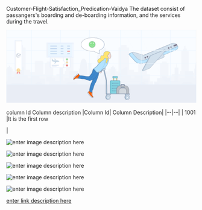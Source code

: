  Customer-Flight-Satisfaction_Predication-Vaidya
 The dataset consist of passangers's boarding and de-boarding information, and the services during the travel.
 
 ![enter image description here](https://github.com/vaidyas/Customer-Flight-Satisfaction_Predication-Vaidya/blob/main/Airline%20satisfaction%20Image1.png?raw=true)	

column Id Column description
|Column Id|  Column Description|
|--|--|
| 1001 |It is the first row 

  |
	

![enter image description here](https://www.google.com/url?sa=i&url=https://unsplash.com/s/photos/orange-flower&psig=AOvVaw1a5kMAAwejuBFskSZvwIba&ust=1634053760166000&source=images&cd=vfe&ved=0CAgQjRxqFwoTCKiFruHawvMCFQAAAAAdAAAAABAD)



![enter image description here](https://www.istockphoto.com/photo/fresh-green-soy-plants-on-the-field-in-spring-rows-of-young-soybean-plants-gm1303980089-395273348?utm_source=unsplash&utm_medium=affiliate&utm_campaign=srp_photos_top&utm_content=https://unsplash.com/s/photos/plant&utm_term=plant::search-aggressive-affiliates-v1:b)	


![enter image description here](https://www.google.com/imgres?imgurl=https://images.unsplash.com/photo-1587019158091-1a103c5dd17f?ixid=MnwxMjA3fDB8MHxzZWFyY2h8Mnx8ZmxpZ2h0fGVufDB8fDB8fA%253D%253D&ixlib=rb-1.2.1&w=1000&q=80&imgrefurl=https://unsplash.com/s/photos/flight&tbnid=vmHZCGeEW6paRM&vet=12ahUKEwisk8aM28LzAhVFG7cAHWxZDQIQMygAegUIARDQAQ..i&docid=uXOcojoDV_VJJM&w=1000&h=667&q=flight%20image&ved=2ahUKEwisk8aM28LzAhVFG7cAHWxZDQIQMygAegUIARDQAQ)	

![enter image description here](https://www.istockphoto.com/photo/passenger-airplane-flying-above-clouds-during-sunset-gm155439315-21435411)	

![enter image description here](https://media.istockphoto.com/photos/passenger-airplane-flying-above-clouds-during-sunset-picture-id155439315)	


[enter link description here](https://media.[istockphoto](https://media.istockphoto.com/photos/business-travel-picture-id486836087).com/photos/business-travel-picture-id486836087)	


